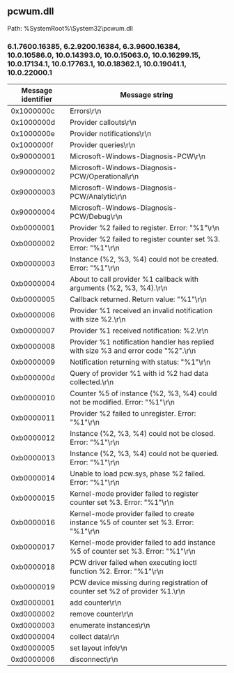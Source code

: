 ## pcwum.dll

Path: %SystemRoot%\System32\pcwum.dll

### 6.1.7600.16385, 6.2.9200.16384, 6.3.9600.16384, 10.0.10586.0, 10.0.14393.0, 10.0.15063.0, 10.0.16299.15, 10.0.17134.1, 10.0.17763.1, 10.0.18362.1, 10.0.19041.1, 10.0.22000.1

Message identifier | Message string
--- | ---
0x1000000c | Errors\r\n
0x1000000d | Provider callouts\r\n
0x1000000e | Provider notifications\r\n
0x1000000f | Provider queries\r\n
0x90000001 | Microsoft-Windows-Diagnosis-PCW\r\n
0x90000002 | Microsoft-Windows-Diagnosis-PCW/Operational\r\n
0x90000003 | Microsoft-Windows-Diagnosis-PCW/Analytic\r\n
0x90000004 | Microsoft-Windows-Diagnosis-PCW/Debug\r\n
0xb0000001 | Provider %2 failed to register. Error: "%1"\r\n
0xb0000002 | Provider %2 failed to register counter set %3. Error: "%1"\r\n
0xb0000003 | Instance (%2, %3, %4) could not be created. Error: "%1"\r\n
0xb0000004 | About to call provider %1 callback with arguments (%2, %3, %4).\r\n
0xb0000005 | Callback returned. Return value: "%1"\r\n
0xb0000006 | Provider %1 received an invalid notification with size %2.\r\n
0xb0000007 | Provider %1 received notification: %2.\r\n
0xb0000008 | Provider %1 notification handler has replied with size %3 and error code "%2".\r\n
0xb0000009 | Notification returning with status: "%1"\r\n
0xb000000d | Query of provider %1 with id %2 had data collected.\r\n
0xb0000010 | Counter %5 of instance (%2, %3, %4) could not be modified. Error: "%1"\r\n
0xb0000011 | Provider %2 failed to unregister. Error: "%1"\r\n
0xb0000012 | Instance (%2, %3, %4) could not be closed. Error: "%1"\r\n
0xb0000013 | Instance (%2, %3, %4) could not be queried. Error: "%1"\r\n
0xb0000014 | Unable to load pcw.sys, phase %2 failed. Error: "%1"\r\n
0xb0000015 | Kernel-mode provider failed to register counter set %3. Error: "%1"\r\n
0xb0000016 | Kernel-mode provider failed to create instance %5 of counter set %3. Error: "%1"\r\n
0xb0000017 | Kernel-mode provider failed to add instance %5 of counter set %3. Error: "%1"\r\n
0xb0000018 | PCW driver failed when executing ioctl function %2. Error: "%1"\r\n
0xb0000019 | PCW device missing during registration of counter set %2 of provider %1.\r\n
0xd0000001 | add counter\r\n
0xd0000002 | remove counter\r\n
0xd0000003 | enumerate instances\r\n
0xd0000004 | collect data\r\n
0xd0000005 | set layout info\r\n
0xd0000006 | disconnect\r\n
